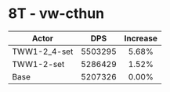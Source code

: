 # 8T - vw-cthun
| Actor | DPS | Increase |
|---|:---:|:---:|
|TWW1-2_4-set|5503295|5.68%|
|TWW1-2-set|5286429|1.52%|
|Base|5207326|0.00%|
